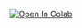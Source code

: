 [![Open In Colab](https://colab.research.google.com/assets/colab-badge.svg)](https://colab.research.google.com/github/hajarrr1234/Kaggle-project-code/blob/main/home-credit-2024-starter-notebook.ipynb)
